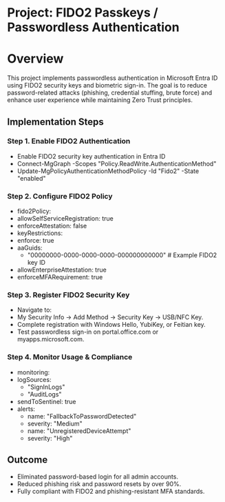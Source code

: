 # Project: FIDO2 Passkeys / Passwordless Authentication
# Overview

This project implements passwordless authentication in Microsoft Entra ID using FIDO2 security keys and biometric sign-in.
The goal is to reduce password-related attacks (phishing, credential stuffing, brute force) and enhance user experience while maintaining Zero Trust principles.

## Implementation Steps
### Step 1. Enable FIDO2 Authentication
- Enable FIDO2 security key authentication in Entra ID
- Connect-MgGraph -Scopes "Policy.ReadWrite.AuthenticationMethod"
- Update-MgPolicyAuthenticationMethodPolicy -Id "Fido2" -State "enabled"

### Step 2. Configure FIDO2 Policy
- fido2Policy:
 -  allowSelfServiceRegistration: true
 -  enforceAttestation: false
  - keyRestrictions:
  -  enforce: true
   - aaGuids:
      - "00000000-0000-0000-0000-000000000000"  # Example FIDO2 key ID
  - allowEnterpriseAttestation: true
  - enforceMFARequirement: true

### Step 3. Register FIDO2 Security Key
- Navigate to:
- My Security Info → Add Method → Security Key → USB/NFC Key.
- Complete registration with Windows Hello, YubiKey, or Feitian key.
- Test passwordless sign-in on portal.office.com or myapps.microsoft.com.

### Step 4. Monitor Usage & Compliance
- monitoring:
 -  logSources:
    - "SignInLogs"
    - "AuditLogs"
 -  sendToSentinel: true
  - alerts:
    - name: "FallbackToPasswordDetected"
     - severity: "Medium"
    - name: "UnregisteredDeviceAttempt"
     - severity: "High"

## Outcome
- Eliminated password-based login for all admin accounts.
- Reduced phishing risk and password resets by over 90%.
- Fully compliant with FIDO2 and phishing-resistant MFA standards.
